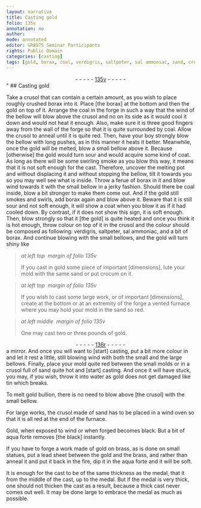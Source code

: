 ```yaml
---
layout: narrative
title: Casting gold
folio: 135v
annotation: no
author:
mode: annotated
editor: GR8975 Seminar Participants
rights: Public Domain
categories: [casting]
tags: [gold, borax, coal, verdigris, saltpeter, sal ammoniac, sand, crocum, Gold, aqua forte, brass, lead]
---
```


 <div class="folio" align="center">- - - - - <a href="http://gallica.bnf.fr/ark:/12148/btv1b10500001g/f276.item.r=" target="_blank">135v</a> - - - - - </div>" 
## Casting <span class="material">gold</span>

  <span class="activity"></span> 
 Take a <span class="tool">crusol</span> that can contain a certain amount, as you wish to place roughly crushed <span class="material">borax</span> into it. Place [the borax] at the bottom and then the <span class="material">gold</span> on top of it. Arrange the <span class="material">coal</span> in the forge in such a way that the wind of the bellow will blow above the <span class="tool">crusol</span> and no on its side as it would cool it down and would not heat it enough. Also, make sure it is three good fingers away from the wall of the forge so that it is quite surrounded by coal. Allow the <span class="tool">crusol</span> to anneal until it is quite red. Then, have your boy strongly blow the bellow with long pushes, as in this manner it heats it better. Meanwhile, once the <span class="material">gold</span> will be melted, blow a small bellow above it. Because [otherwise] the <span class="material">gold</span> would turn sour and would acquire some kind of coat. As long as there will be some swirling smoke as you blow this way, it means that it is not soft enough for the cast. Therefore, uncover the melting pot and without displacing it and without stopping the bellow, tilt it towards you so you may well see what is inside. Throw a ferue of <span class="material">borax</span> in it and blow wind towards it with the small bellow in a jerky fashion. Should there be <span class="material">coal</span> inside, blow a bit stronger to make them come out. And if the <span class="material">gold</span> still smokes and swirls, add <span class="material">borax</span> again and blow above it. Beware that it is still sour and not soft enough, it will show a coat when you blow it as if it had cooled down. By contrast, if it does not show this sign, it is soft enough. Then, blow strongly so that it [the gold] is quite heated and once you think it is hot enough, throw colour on top of it in the <span class="tool">crusol</span> and the colour should be composed as following: <span class="material">verdigris</span>, <span class="material">saltpeter</span>, <span class="material">sal ammoniac</span>, and a bit of borax. And continue blowing with the small bellows, and the <span class="material">gold</span> will turn shiny like 
 
> *at left top  margin of folio 135v*
> 
> If you cast in <span class="material">gold</span> some piece of important [dimensions], lute your mold with the same <span class="material">sand</span> or put <span class="material">crocum</span> on it. 
 
> *at left top  margin of folio 135v*
> 
> If you wish to cast some large work, or of important [dimensions], create at the bottom or at an extremity of the forge a vented furnace where you may hold your mold in the <span class="material">sand</span> so red. 
 
> *at left middle  margin of folio 135v*
> 
> One may cast two or three <span class="unit">pounds</span> of <span class="material">gold</span>. 
 <div class="folio" align="center">- - - - - <a href="http://gallica.bnf.fr/ark:/12148/btv1b10500001g/f277.item.r=" target="_blank">136r</a> - - - - - </div> 
 a mirror. And once you will want to [start] casting, put a bit more colour in and let it rest a little, still blowing wind with both the small and the large bellows. Finally, place your mold quite red between the small molds or in a <span class="tool">crusol</span> full of <span class="material">sand</span> quite hot and [start] casting. And once it will have stuck, you may, if you wish, throw it into water as <span class="material">gold</span> does not get damaged like tin which breaks. 
 
 To melt <span class="material">gold</span> bullion, there is no need to blow above [the crusol] with the small bellow. 
 
 For large works, the <span class="tool">crusol</span> made of <span class="material">sand</span> has to be placed in a wind oven so that it is all red at the end of the furnace. 
 
 <span class="material">Gold</span>, when exposed to wind or when forged becomes black. But a bit of <span class="material">aqua forte</span> removes [the black] instantly. 
 
 If you have to forge a work made of <span class="material">gold</span> on <span class="material">brass</span>, as is done on small statues, put a <span class="material">lead</span> sheet between the <span class="material">gold</span> and the <span class="material">brass</span>, and rather than anneal it and put it back in the fire, dip it in the <span class="material">aqua forte</span> and it will be soft. 
 
 It is enough for the cast to be of the same thickness as the medal, that it from the middle of the cast, up to the medal. But if the medal is very thick, one should not thicken the cast as a result, because a thick cast never comes out well. It may be done large to embrace the medal as much as possible. 
 